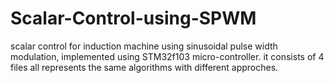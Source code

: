 # Scalar-Control-using-SPWM
scalar control for induction machine using sinusoidal pulse width modulation, implemented using STM32f103 micro-controller.
it consists of 4 files all represents the same algorithms with different approches.



